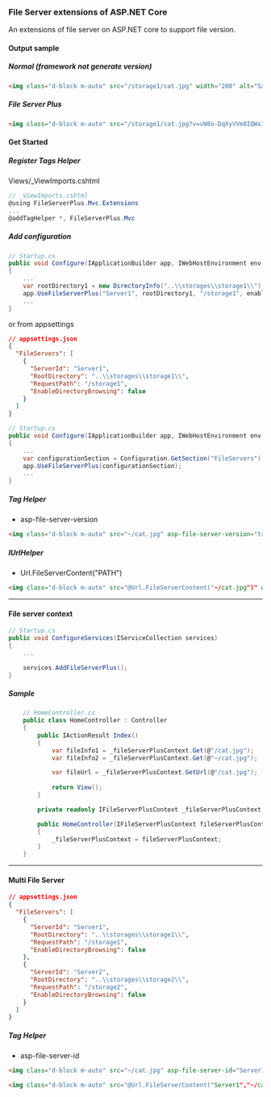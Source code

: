 ### File Server extensions of ASP.NET Core

An extensions of file server on ASP.NET core to support file version.

#### Output sample

##### Normal (framework not generate version)
```html
<img class="d-block m-auto" src="/storage1/cat.jpg" width="200" alt="Sample cat">
```

##### File Server Plus
```html
<img class="d-block m-auto" src="/storage1/cat.jpg?v=vW8o-DqXyVVm8IQWxIOh8eFuv91UvMW9uJ2ei1a2vX8" width="200" alt="Sample cat">
```

#### Get Started

##### Register Tags Helper
Views/_ViewImports.cshtml

```csharp
// _ViewImports.cshtml
@using FileServerPlus.Mvc.Extensions
... 
@addTagHelper *, FileServerPlus.Mvc
```

##### Add configuration

```csharp
// Startup.cs
public void Configure(IApplicationBuilder app, IWebHostEnvironment env)
{
    ...
    var rootDirectory1 = new DirectoryInfo("..\\storages\\storage1\\");
    app.UseFileServerPlus("Server1", rootDirectory1, "/storage1", enableDirectoryBrowsing: true);
    ...
}
```

or from appsettings

```json
// appsettings.json
{
  "FileServers": [
    {
      "ServerId": "Server1",
      "RootDirectory": "..\\storages\\storage1\\",
      "RequestPath": "/storage1",
      "EnableDirectoryBrowsing": false
    }
  ]
}
```

```csharp
// Startup.cs
public void Configure(IApplicationBuilder app, IWebHostEnvironment env)
{
    ...
    var configurationSection = Configuration.GetSection("FileServers");
    app.UseFileServerPlus(configurationSection);
    ...
}
```

##### Tag Helper 
- asp-file-server-version

```html
<img class="d-block m-auto" src="~/cat.jpg" asp-file-server-version="true" width="200" alt="Sample cat" />
```

##### IUrlHelper
- Url.FileServerContent("PATH")

```html
<img class="d-block m-auto" src="@Url.FileServerContent("~/cat.jpg")" width="200" alt="Sample cat" /> 
``` 

- - - -
#### File server context


```csharp
// Startup.cs
public void ConfigureServices(IServiceCollection services)
{
    ...

    services.AddFileServerPlus();
}
```

##### Sample

```csharp
    // HomeController.cs
    public class HomeController : Controller
    {
        public IActionResult Index()
        {
            var fileInfo1 = _fileServerPlusContext.Get(@"/cat.jpg");
            var fileInfo2 = _fileServerPlusContext.Get(@"~/cat.jpg");

            var fileUrl = _fileServerPlusContext.GetUrl(@"/cat.jpg");
            
            return View();
        }

        private readonly IFileServerPlusContext _fileServerPlusContext;

        public HomeController(IFileServerPlusContext fileServerPlusContext)
        {
            _fileServerPlusContext = fileServerPlusContext;
        }
    }
```

- - - -
#### Multi File Server

```json
// appsettings.json
{
  "FileServers": [
    {
      "ServerId": "Server1",
      "RootDirectory": "..\\storages\\storage1\\",
      "RequestPath": "/storage1",
      "EnableDirectoryBrowsing": false
    },
    {
      "ServerId": "Server2",
      "RootDirectory": "..\\storages\\storage2\\",
      "RequestPath": "/storage2",
      "EnableDirectoryBrowsing": false
    }
  ]
}
```

##### Tag Helper 
- asp-file-server-id

```html
<img class="d-block m-auto" src="~/cat.jpg" asp-file-server-id="Server1" asp-file-server-version="true" width="200" alt="Sample cat" />
```

```html
<img class="d-block m-auto" src="@Url.FileServerContent("Server1","~/cat.jpg")" width="200" alt="Sample cat" />
```